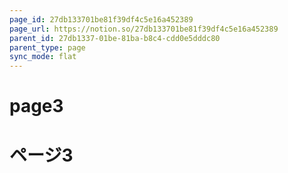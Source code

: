 ```yaml
---
page_id: 27db133701be81f39df4c5e16a452389
page_url: https://notion.so/27db133701be81f39df4c5e16a452389
parent_id: 27db1337-01be-81ba-b8c4-cdd0e5dddc80
parent_type: page
sync_mode: flat
---
```


# page3

# ページ3
